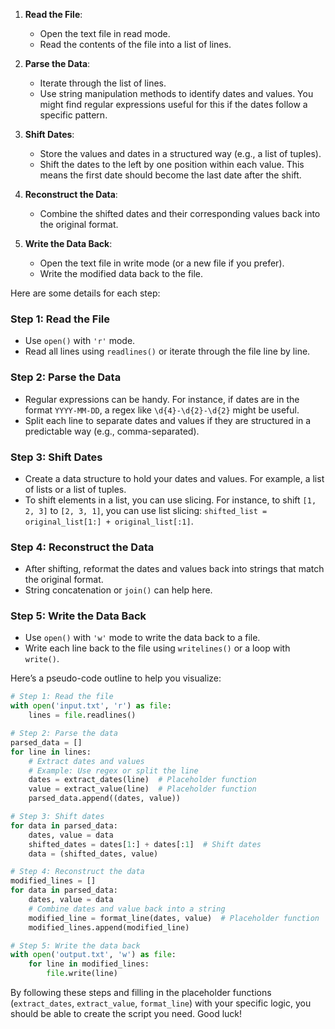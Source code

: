 
1. **Read the File**:
   - Open the text file in read mode.
   - Read the contents of the file into a list of lines.

2. **Parse the Data**:
   - Iterate through the list of lines.
   - Use string manipulation methods to identify dates and values. You might find regular expressions useful for this if the dates follow a specific pattern.

3. **Shift Dates**:
   - Store the values and dates in a structured way (e.g., a list of tuples).
   - Shift the dates to the left by one position within each value. This means the first date should become the last date after the shift.

4. **Reconstruct the Data**:
   - Combine the shifted dates and their corresponding values back into the original format.

5. **Write the Data Back**:
   - Open the text file in write mode (or a new file if you prefer).
   - Write the modified data back to the file.

Here are some details for each step:

### Step 1: Read the File
- Use `open()` with `'r'` mode.
- Read all lines using `readlines()` or iterate through the file line by line.

### Step 2: Parse the Data
- Regular expressions can be handy. For instance, if dates are in the format `YYYY-MM-DD`, a regex like `\d{4}-\d{2}-\d{2}` might be useful.
- Split each line to separate dates and values if they are structured in a predictable way (e.g., comma-separated).

### Step 3: Shift Dates
- Create a data structure to hold your dates and values. For example, a list of lists or a list of tuples.
- To shift elements in a list, you can use slicing. For instance, to shift `[1, 2, 3]` to `[2, 3, 1]`, you can use list slicing: `shifted_list = original_list[1:] + original_list[:1]`.

### Step 4: Reconstruct the Data
- After shifting, reformat the dates and values back into strings that match the original format.
- String concatenation or `join()` can help here.

### Step 5: Write the Data Back
- Use `open()` with `'w'` mode to write the data back to a file.
- Write each line back to the file using `writelines()` or a loop with `write()`.

Here’s a pseudo-code outline to help you visualize:

```python
# Step 1: Read the file
with open('input.txt', 'r') as file:
    lines = file.readlines()

# Step 2: Parse the data
parsed_data = []
for line in lines:
    # Extract dates and values
    # Example: Use regex or split the line
    dates = extract_dates(line)  # Placeholder function
    value = extract_value(line)  # Placeholder function
    parsed_data.append((dates, value))

# Step 3: Shift dates
for data in parsed_data:
    dates, value = data
    shifted_dates = dates[1:] + dates[:1]  # Shift dates
    data = (shifted_dates, value)

# Step 4: Reconstruct the data
modified_lines = []
for data in parsed_data:
    dates, value = data
    # Combine dates and value back into a string
    modified_line = format_line(dates, value)  # Placeholder function
    modified_lines.append(modified_line)

# Step 5: Write the data back
with open('output.txt', 'w') as file:
    for line in modified_lines:
        file.write(line)
```

By following these steps and filling in the placeholder functions (`extract_dates`, `extract_value`, `format_line`) with your specific logic, you should be able to create the script you need. Good luck!